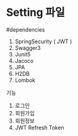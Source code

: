 # Setting 파일

#dependencies
1. SpringSecurity ( JWT )
2. Swagger3
3. Junit5
4. Jacoco
5. JPA
6. H2DB
7. Lombok

기능
1. 로그인
2. 회원가입
3. 회원정보
4. JWT Refresh Token
